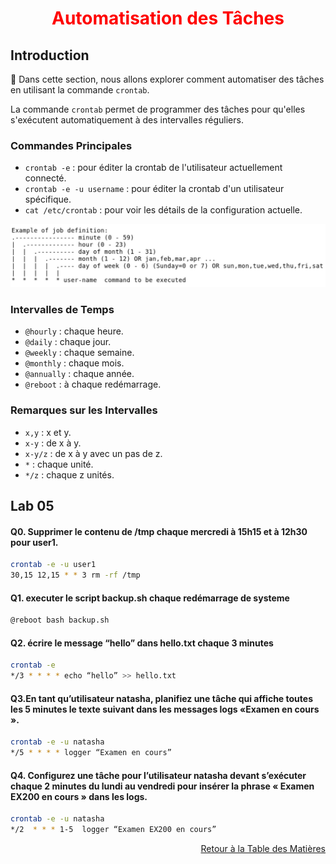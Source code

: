 <h1 align="center" style="color: red;">Automatisation des Tâches</h1>

## Introduction
👋 Dans cette section, nous allons explorer comment automatiser des tâches en utilisant la commande `crontab`.


La commande `crontab` permet de programmer des tâches pour qu'elles s'exécutent automatiquement à des intervalles réguliers.  

### Commandes Principales
- `crontab -e` : pour éditer la crontab de l'utilisateur actuellement connecté.  
- `crontab -e -u username` : pour éditer la crontab d'un utilisateur spécifique.  
- `cat /etc/crontab` : pour voir les détails de la configuration actuelle.
<p align="center">
  <img src="images/Capture.JPG" alt="cap" style="width: 800px;"/>
</p>  


### Intervalles de Temps
- `@hourly` : chaque heure.
- `@daily` : chaque jour.
- `@weekly` : chaque semaine.
- `@monthly` : chaque mois.
- `@annually` : chaque année.
- `@reboot` : à chaque redémarrage.

### Remarques sur les Intervalles
- `x,y` : x et y.
- `x-y` : de x à y.
- `x-y/z` : de x à y avec un pas de z.
- `*` : chaque unité.
- `*/z` : chaque z unités.

## Lab 05
#### Q0. Supprimer le contenu de /tmp chaque mercredi à 15h15 et à 12h30 pour user1.

```bash
crontab -e -u user1
30,15 12,15 * * 3 rm -rf /tmp
```

#### Q1. executer le script backup.sh chaque redémarrage de systeme  

```bash
@reboot bash backup.sh
```

#### Q2. écrire le message “hello” dans hello.txt chaque 3 minutes  

```bash
crontab -e
*/3 * * * * echo “hello” >> hello.txt
```

#### Q3.En tant qu’utilisateur natasha, planifiez une tâche qui affiche toutes les 5 minutes le texte suivant dans les messages logs  «Examen en cours ».

```bash
crontab -e -u natasha
*/5 * * * * logger “Examen en cours”
```

#### Q4. Configurez une tâche pour l’utilisateur natasha devant s’exécuter chaque 2 minutes du lundi au vendredi pour insérer la phrase « Examen EX200 en cours » dans les logs.  
```bash
crontab -e -u natasha
*/2  * * * 1-5  logger “Examen EX200 en cours”
```

<p style="text-align: right;">
  <a href="https://github.com/halekammoun/RHCSA-Training/blob/main/README.md#table-des-matieres">Retour à la Table des Matières</a>
</p>

